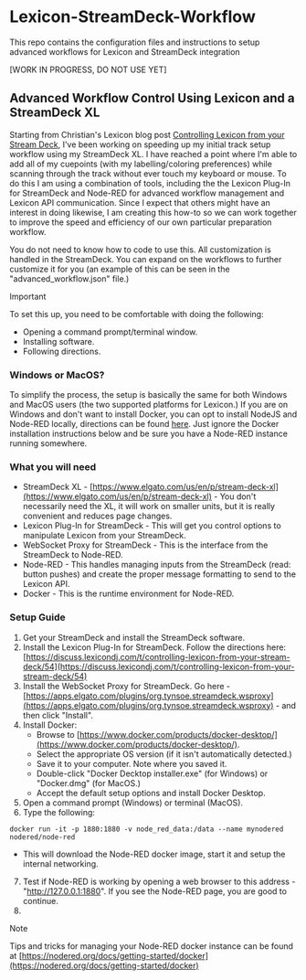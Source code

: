 # Lexicon-StreamDeck-Workflow
This repo contains the configuration files and instructions to setup advanced workflows for Lexicon and StreamDeck integration

[WORK IN PROGRESS, DO NOT USE YET]

## Advanced Workflow Control Using Lexicon and a StreamDeck XL

Starting from Christian's Lexicon blog post [Controlling Lexicon from your Stream Deck](https://discuss.lexicondj.com/t/controlling-lexicon-from-your-stream-deck/54), I've been working on speeding up my initial track setup workflow using my StreamDeck XL. I  have reached a point where I'm able to add all of my cuepoints (with my labelling/coloring preferences) while scanning through the track without ever touch my keyboard or mouse. To do this I am using a combination of tools, including the the Lexicon Plug-In for StreamDeck and Node-RED for advanced workflow management and Lexicon API communication. Since I expect that others might have an interest in doing likewise, I am creating this how-to so we can work together to improve the speed and efficiency of our own particular preparation workflow.

You do not need to know how to code to use this. All customization is handled in the StreamDeck. You can expand on the workflows to further customize it for you (an example of this can be seen in the "advanced_workflow.json" file.)
>[!IMPORTANT]
>To set this up, you need to be comfortable with doing the following:
>- Opening a command prompt/terminal window. 
>- Installing software.
>- Following directions. 

### Windows or MacOS?
To simplify the process, the setup is basically the same for both Windows and MacOS users (the two supported platforms for Lexicon.) If you are on Windows and don't want to install Docker, you can opt to install NodeJS and Node-RED locally, directions can be found [here](https://nodered.org/docs/getting-started/windows). Just ignore the Docker installation instructions below and be sure you have a Node-RED instance running somewhere. 

### What you will need
- StreamDeck XL - [https://www.elgato.com/us/en/p/stream-deck-xl](https://www.elgato.com/us/en/p/stream-deck-xl) - You don't necessarily need the XL, it will work on smaller units, but it is really convenient and reduces page changes. 
- Lexicon Plug-In for StreamDeck - This will get you control options to manipulate Lexicon from your StreamDeck.
- WebSocket Proxy for StreamDeck - This is the interface from the StreamDeck to Node-RED. 
- Node-RED - This handles managing inputs from the StreamDeck (read: button pushes) and create the proper message formatting to send to the Lexicon API.
- Docker - This is the runtime environment for Node-RED. 

### Setup Guide
1. Get your StreamDeck and install the StreamDeck software.
2. Install the Lexicon Plug-In for StreamDeck. Follow the directions here: [https://discuss.lexicondj.com/t/controlling-lexicon-from-your-stream-deck/54](https://discuss.lexicondj.com/t/controlling-lexicon-from-your-stream-deck/54)
3. Install the WebSocket Proxy for StreamDeck. Go here - [https://apps.elgato.com/plugins/org.tynsoe.streamdeck.wsproxy](https://apps.elgato.com/plugins/org.tynsoe.streamdeck.wsproxy) - and then click "Install".
4. Install Docker:
   - Browse to [https://www.docker.com/products/docker-desktop/](https://www.docker.com/products/docker-desktop/).
   - Select the appropriate OS version (if it isn't automatically detected.)
   - Save it to your computer. Note where you saved it.
   - Double-click "Docker Decktop installer.exe" (for Windows) or "Docker.dmg" (for MacOS.)
   - Accept the default setup options and install Docker Desktop.
5. Open a command prompt (Windows) or terminal (MacOS).
6. Type the following:
```
docker run -it -p 1880:1880 -v node_red_data:/data --name mynodered nodered/node-red
```
   - This will download the Node-RED docker image, start it and setup the internal networking. 
7. Test if Node-RED is working by opening a web browser to this address - "http://127.0.0.1:1880". If you see the Node-RED page, you are good to continue.
8. 
	


>[!NOTE]
>Tips and tricks for managing your Node-RED docker instance can be found at [https://nodered.org/docs/getting-started/docker](https://nodered.org/docs/getting-started/docker)



